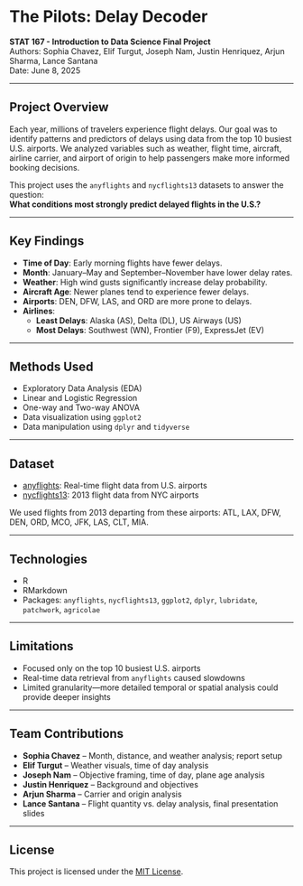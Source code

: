 # The Pilots: Delay Decoder

**STAT 167 - Introduction to Data Science Final Project**  
Authors: Sophia Chavez, Elif Turgut, Joseph Nam, Justin Henriquez, Arjun Sharma, Lance Santana  
Date: June 8, 2025

---

## Project Overview

Each year, millions of travelers experience flight delays. Our goal was to identify patterns and predictors of delays using data from the top 10 busiest U.S. airports. We analyzed variables such as weather, flight time, aircraft, airline carrier, and airport of origin to help passengers make more informed booking decisions.

This project uses the `anyflights` and `nycflights13` datasets to answer the question:  
**What conditions most strongly predict delayed flights in the U.S.?**

---

## Key Findings

- **Time of Day**: Early morning flights have fewer delays.
- **Month**: January–May and September–November have lower delay rates.
- **Weather**: High wind gusts significantly increase delay probability.
- **Aircraft Age**: Newer planes tend to experience fewer delays.
- **Airports**: DEN, DFW, LAS, and ORD are more prone to delays.
- **Airlines**:
  - **Least Delays**: Alaska (AS), Delta (DL), US Airways (US)
  - **Most Delays**: Southwest (WN), Frontier (F9), ExpressJet (EV)

---

## Methods Used

- Exploratory Data Analysis (EDA)
- Linear and Logistic Regression
- One-way and Two-way ANOVA
- Data visualization using `ggplot2`
- Data manipulation using `dplyr` and `tidyverse`

---

## Dataset

- [anyflights](https://github.com/simonpcouch/anyflights): Real-time flight data from U.S. airports  
- [nycflights13](https://cran.r-project.org/web/packages/nycflights13/index.html): 2013 flight data from NYC airports

We used flights from 2013 departing from these airports: ATL, LAX, DFW, DEN, ORD, MCO, JFK, LAS, CLT, MIA.

---

## Technologies

- R  
- RMarkdown  
- Packages: `anyflights`, `nycflights13`, `ggplot2`, `dplyr`, `lubridate`, `patchwork`, `agricolae`

---

## Limitations

- Focused only on the top 10 busiest U.S. airports
- Real-time data retrieval from `anyflights` caused slowdowns
- Limited granularity—more detailed temporal or spatial analysis could provide deeper insights

---

## Team Contributions

- **Sophia Chavez** – Month, distance, and weather analysis; report setup  
- **Elif Turgut** – Weather visuals, time of day analysis  
- **Joseph Nam** – Objective framing, time of day, plane age analysis  
- **Justin Henriquez** – Background and objectives  
- **Arjun Sharma** – Carrier and origin analysis  
- **Lance Santana** – Flight quantity vs. delay analysis, final presentation slides

---

## License

This project is licensed under the [MIT License](LICENSE).

